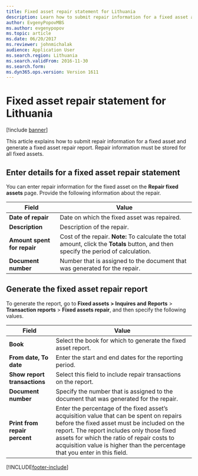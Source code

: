 ```yaml
---
title: Fixed asset repair statement for Lithuania
description: Learn how to submit repair information for a fixed asset and generate a fixed asset repair report. Repair information must be stored for all fixed assets.
author: EvgenyPopovMBS
ms.author: evgenypopov
ms.topic: article
ms.date: 06/20/2017
ms.reviewer: johnmichalak
audience: Application User
ms.search.region: Lithuania
ms.search.validFrom: 2016-11-30
ms.search.form: 
ms.dyn365.ops.version: Version 1611
---
```


# Fixed asset repair statement for Lithuania

[!include [banner](../../includes/banner.md)]

This article explains how to submit repair information for a fixed asset and generate a fixed asset repair report. Repair information must be stored for all fixed assets. 

## Enter details for a fixed asset repair statement

You can enter repair information for the fixed asset on the **Repair fixed assets** page. Provide the following information about the repair.

| Field                   | Value                               |
|-----------------------------|------------------------------------------|
| **Date of repair**          | Date on which the fixed asset was repaired.                        |
| **Description**             | Description of the repair.               |
| **Amount spent for repair** | Cost of the repair. **Note:** To calculate the total amount, click the **Totals** button, and then specify the period of calculation. |
| **Document number**         | Number that is assigned to the document that was generated for the repair.                                                            |



## Generate the fixed asset repair report
To generate the report, go to **Fixed assets** **&gt; Inquires and** **Reports** &gt; **Transaction reports** &gt; **Fixed assets repair**, and then specify the following values.

| Field                     | Value                 |
|---------------------------|-----------------------|
| **Book**                      | Select the book for which to generate the fixed asset report.                                                                                                                                                                                                                                                    |
| **From date, To date**        | Enter the start and end dates for the reporting period.                                                                                                                                                                                                                                                          |
| **Show report transactions**  | Select this field to include repair transactions on the report.                                                                                                                                                                                                                                                  |
| **Document number**           | Specify the number that is assigned to the document that was generated for the repair.                                                                                                                                                                                                                           |
| **Print from repair percent** | Enter the percentage of the fixed asset’s acquisition value that can be spent on repairs before the fixed asset must be included on the report. The report includes only those fixed assets for which the ratio of repair costs to acquisition value is higher than the percentage that you enter in this field. |







[!INCLUDE[footer-include](../../../includes/footer-banner.md)]